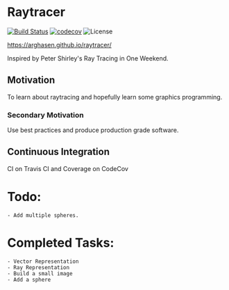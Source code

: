 # Raytracer
[![Build Status](https://travis-ci.com/arghasen/raytracer.svg?branch=master)](https://travis-ci.com/arghasen/raytracer)
[![codecov](https://codecov.io/gh/arghasen/raytracer/branch/master/graph/badge.svg)](https://codecov.io/gh/arghasen/raytracer)
![License](https://img.shields.io/badge/license-MIT-brightgreen)

https://arghasen.github.io/raytracer/

Inspired by Peter Shirley's Ray Tracing in One Weekend. 
## Motivation
To learn about raytracing and hopefully learn some graphics programming.
### Secondary Motivation
Use best practices and produce production grade software.

## Continuous Integration
CI on Travis CI and Coverage on CodeCov

# Todo:
    - Add multiple spheres.

# Completed Tasks:
    - Vector Representation
    - Ray Representation
    - Build a small image
    - Add a sphere

